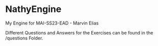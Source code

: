 # NathyEngine
My Engine for MAI-SS23-EAD - Marvin Elias

Different Questions and Answers for the Exercises can be found in the /questions Folder.